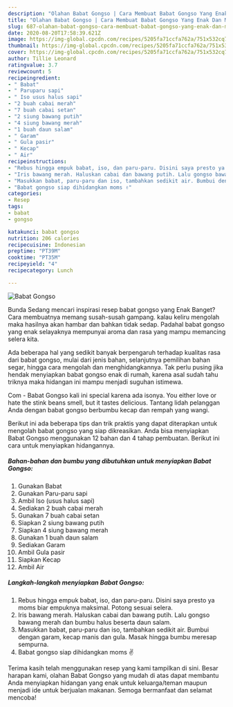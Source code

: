```yaml
---
description: "Olahan Babat Gongso | Cara Membuat Babat Gongso Yang Enak Dan Mudah"
title: "Olahan Babat Gongso | Cara Membuat Babat Gongso Yang Enak Dan Mudah"
slug: 687-olahan-babat-gongso-cara-membuat-babat-gongso-yang-enak-dan-mudah
date: 2020-08-20T17:58:39.621Z
image: https://img-global.cpcdn.com/recipes/5205fa71ccfa762a/751x532cq70/babat-gongso-foto-resep-utama.jpg
thumbnail: https://img-global.cpcdn.com/recipes/5205fa71ccfa762a/751x532cq70/babat-gongso-foto-resep-utama.jpg
cover: https://img-global.cpcdn.com/recipes/5205fa71ccfa762a/751x532cq70/babat-gongso-foto-resep-utama.jpg
author: Tillie Leonard
ratingvalue: 3.7
reviewcount: 5
recipeingredient:
- " Babat"
- " Paruparu sapi"
- " Iso usus halus sapi"
- "2 buah cabai merah"
- "7 buah cabai setan"
- "2 siung bawang putih"
- "4 siung bawang merah"
- "1 buah daun salam"
- " Garam"
- " Gula pasir"
- " Kecap"
- " Air"
recipeinstructions:
- "Rebus hingga empuk babat, iso, dan paru-paru. Disini saya presto ya moms biar empuknya maksimal. Potong sesuai selera."
- "Iris bawang merah. Haluskan cabai dan bawang putih. Lalu gongso bawang merah dan bumbu halus beserta daun salam."
- "Masukkan babat, paru-paru dan iso, tambahkan sedikit air. Bumbui dengan garam, kecap manis dan gula. Masak hingga bumbu meresap sempurna."
- "Babat gongso siap dihidangkan moms ✌"
categories:
- Resep
tags:
- babat
- gongso

katakunci: babat gongso 
nutrition: 206 calories
recipecuisine: Indonesian
preptime: "PT39M"
cooktime: "PT35M"
recipeyield: "4"
recipecategory: Lunch

---
```



![Babat Gongso](https://img-global.cpcdn.com/recipes/5205fa71ccfa762a/751x532cq70/babat-gongso-foto-resep-utama.jpg)

Bunda Sedang mencari inspirasi resep babat gongso yang Enak Banget? Cara membuatnya memang susah-susah gampang. kalau keliru mengolah maka hasilnya akan hambar dan bahkan tidak sedap. Padahal babat gongso yang enak selayaknya mempunyai aroma dan rasa yang mampu memancing selera kita.

Ada beberapa hal yang sedikit banyak berpengaruh terhadap kualitas rasa dari babat gongso, mulai dari jenis bahan, selanjutnya pemilihan bahan segar, hingga cara mengolah dan menghidangkannya. Tak perlu pusing jika hendak menyiapkan babat gongso enak di rumah, karena asal sudah tahu triknya maka hidangan ini mampu menjadi suguhan istimewa.

Com - Babat Gongso kali ini special karena ada isonya. You either love or hate the stink beans smell, but it tastes delicious. Tantang lidah pelanggan Anda dengan babat gongso berbumbu kecap dan rempah yang wangi.


Berikut ini ada beberapa tips dan trik praktis yang dapat diterapkan untuk mengolah babat gongso yang siap dikreasikan. Anda bisa menyiapkan Babat Gongso menggunakan 12 bahan dan 4 tahap pembuatan. Berikut ini cara untuk menyiapkan hidangannya.

<!--inarticleads1-->

##### Bahan-bahan dan bumbu yang dibutuhkan untuk menyiapkan Babat Gongso:

1. Gunakan  Babat
1. Gunakan  Paru-paru sapi
1. Ambil  Iso (usus halus sapi)
1. Sediakan 2 buah cabai merah
1. Gunakan 7 buah cabai setan
1. Siapkan 2 siung bawang putih
1. Siapkan 4 siung bawang merah
1. Gunakan 1 buah daun salam
1. Sediakan  Garam
1. Ambil  Gula pasir
1. Siapkan  Kecap
1. Ambil  Air




<!--inarticleads2-->

##### Langkah-langkah menyiapkan Babat Gongso:

1. Rebus hingga empuk babat, iso, dan paru-paru. Disini saya presto ya moms biar empuknya maksimal. Potong sesuai selera.
1. Iris bawang merah. Haluskan cabai dan bawang putih. Lalu gongso bawang merah dan bumbu halus beserta daun salam.
1. Masukkan babat, paru-paru dan iso, tambahkan sedikit air. Bumbui dengan garam, kecap manis dan gula. Masak hingga bumbu meresap sempurna.
1. Babat gongso siap dihidangkan moms ✌




Terima kasih telah menggunakan resep yang kami tampilkan di sini. Besar harapan kami, olahan Babat Gongso yang mudah di atas dapat membantu Anda menyiapkan hidangan yang enak untuk keluarga/teman maupun menjadi ide untuk berjualan makanan. Semoga bermanfaat dan selamat mencoba!
